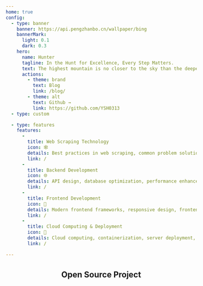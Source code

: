 ```yaml
---
home: true
config:
  - type: banner
    banner: https://api.pengzhanbo.cn/wallpaper/bing
    bannerMark:
      light: 0.1
      dark: 0.3
    hero:
      name: Hunter
      tagline: In the Hunt for Excellence, Every Step Matters.
      text: The highest mountain is no closer to the sky than the deepest valley. There is no more sky in one place than another.
      actions:
        - theme: brand
          text: Blog
          link: /blog/
        - theme: alt
          text: Github →
          link: https://github.com/YSH0313
  - type: custom

  - type: features
    features:
      -
        title: Web Scraping Technology
        icon: 🕸️
        details: Best practices in web scraping, common problem solutions, and the latest tools and libraries
        link: /
      -
        title: Backend Development
        icon: 🌐
        details: API design, database optimization, performance enhancement, and techniques for using common frameworks and tools
        link: /
      -
        title: Frontend Development
        icon: 🦋
        details: Modern frontend frameworks, responsive design, frontend performance optimization, and user experience design
        link: /
      -
        title: Cloud Computing & Deployment
        icon: 💠
        details: Cloud computing, containerization, server deployment, CI/CD, DevOps, etc.
        link: /

---
```


<h2 style="text-align: center;margin: 32px 0 32px">Open Source Project</h2>

<CardGrid>
  <RepoCard repo="YSH0313/single_process" />
  <RepoCard repo="YSH0313/pacer" />
</CardGrid>
